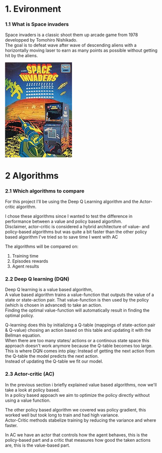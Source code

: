 # 1. Evironment
### 1.1 What is Space invaders

Space invaders is a classic shoot them up arcade game from 1978 developped by Tomohiro Nishikado. <br>
The goal is to defeat wave after wave of descending aliens with a horizontally moving laser to earn as many points as possible without getting hit by the aliens.<br>

![Screenshot](Space_Invaders.jpg)

# 2 Algorithms

### 2.1 Which algorithms to compare

For this project I'll be using the Deep Q Learning algorithm and the Actor-critic algorithm. <br>

I chose these algorithms since I wanted to test the difference in performance between a value and policy based algortihm.<br>
Disclaimer, actor-critic is considered a hybrid architecture of value- and policy-based algorithms but was quite a bit faster than the other policy based algorithm I've tried so to save time I went with AC<br>

The algorithms will be compared on: <ol> <li>Training time</li> <li>Episodes rewards</li> <li>Agent results</li> </ol>   

### 2.2 Deep Q learning (DQN)

Deep Q learning is a value based algorithm, <br>
A value based algorithm trains a value-function that outputs the value of a state or state-action pair. That value-function is then used by the policy (which is chosen in advanced) to take an action. <br>
Finding the optimal value-function will automatically result in finding the optimal policy.

Q-learning does this by initializing a Q-table (mappings of state-action pair & Q-value) chosing an action based on this table and updating it with the Bellman equation. <br>
When there are too many states/ actions or a continous state space  this approach doesn't work anymore because the Q-table becomes too large. <br>
This is where DQN comes into play: 
    Instead of getting the next action from the Q-table the model predicts the next action. <br>
    Instead of updating the Q-table we fit our model.


### 2.3 Actor-critic (AC)

In the previous section i briefly explained value based algorithms, now we'll take a look at policy based.<br>
In a policy based appoach we aim to optimize the policy directly without using a value function. <br>

The other policy based algorithm we covered was policy gradient, this worked well but took long to train and had high variance.<br>
Actor-Critic methods stabelize training by reducing the variance and where faster. <br>

In AC we have an actor that controls how the agent behaves, this is the policy-based part and a critic that measures how good the taken actions are, this is the value-based part.<br>
